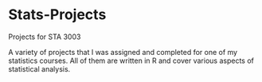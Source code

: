 # Stats-Projects
Projects for STA 3003

A variety of projects that I was assigned and completed for one of my statistics courses. All of them are written in R and cover various aspects of statistical analysis.
